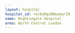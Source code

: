 ```yaml
---
layout: hospital
hospital_id: rec8yMgcBWeamqr1H
name: Nightingale Hospital
area: North Central London
---
```

